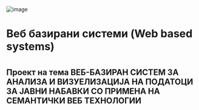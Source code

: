 ![image](https://github.com/user-attachments/assets/354bc31f-1352-47e6-8901-f11573d615d6)

<h1>Веб базирани системи (Web based systems)<h1/>
<h2>Проект на тема ВЕБ-БАЗИРАН СИСТЕМ ЗА АНАЛИЗА И ВИЗУЕЛИЗАЦИЈА НА ПОДАТОЦИ ЗА ЈАВНИ НАБАВКИ СО ПРИМЕНА НА СЕМАНТИЧКИ ВЕБ ТЕХНОЛОГИИ<h2/>
